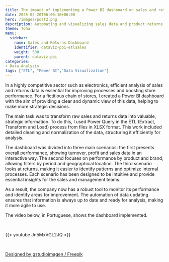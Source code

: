 ```yaml
---
title: The impact of implementing a Power BI dashboard on sales and returns analysis
date: 2025-02-20T06:00:10+06:00
hero: /images/post2.png
description: Automating and visualizing sales data and product returns.
theme: Toha
menu:
  sidebar:
    name: Sales and Returns Dashboard
    identifier: dataviz-pbi-etlsales
    weight: 500
    parent: dataviz-pbi
categories: 
- Data Analysis
tags: ["ETL", "Power BI","Data Visualization"]
---
```


In a highly competitive sector such as electronics, efficient analysis of sales and returns data is essential for improving processes and boosting store performance. For a fictitious chain of stores, I created a Power BI dashboard with the aim of providing a clear and dynamic view of this data, helping to make more strategic decisions.

The main task was to transform raw sales and returns data into valuable, strategic information. To do this, I used Power Query in the ETL (Extract, Transform and Load) process from files in XLSX format. This work included detailed cleaning and normalization of the data, structuring it efficiently for analysis.

The dashboard was divided into three main scenarios: the first presents overall performance, showing turnover, profit and sales data in an interactive way. The second focuses on performance by product and brand, allowing filters by period and geographical location. The third scenario looks at returns, making it easier to identify patterns and optimize internal processes. Each scenario has been designed to be intuitive and provide essential insights for the sales and management teams.

As a result, the company now has a robust tool to monitor its performance and identify areas for improvement. The automation of data updating ensures that information is always up to date and ready for analysis, making it more agile to use.

The video below, in Portuguese, shows the dashboard implemented.

<br>

{{< youtube Jn5MxVGL2JQ >}}

<br>


<a href="http://www.freepik.com">Designed by gstudioimagen / Freepik</a>